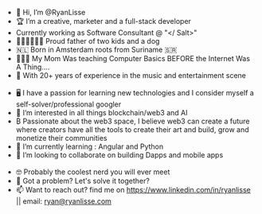 - 👋 Hi, I’m @RyanLisse 
- 🏆 I’m a creative, marketer and a full-stack developer
- Currently working as Software Consultant @ "</ Salt>"
- 👨🏾‍🦱👩🏾🐶 Proud father of two kids and a dog
- 🇳🇱 Born in Amsterdam roots from Suriname 🇸🇷
- 👩🏾‍🦱 My Mom Was teaching Computer Basics BEFORE the Internet Was A Thing....
- 🎹 With 20+ years of experience in the music and entertainment scene
<br><br>
- 🖥 I have a passion for learning new technologies and I consider myself a self-solver/professional googler
- 👀 I’m interested in all things blockchain/web3 and AI
- &#8383; Passionate about the web3 space, I believe web3 can create a future where creators have all the tools to create their art and build, grow and monetize their communities
- 🌱 I’m currently learning : Angular and Python
- 💞️ I’m looking to collaborate on building Dapps and mobile apps
<br><br>
- 🤓 Probably the coolest nerd you will ever meet
- 🤯 Got a problem? Let's solve it together? 
- 📫 Want to reach out? find me on https://www.linkedin.com/in/ryanlisse || email: ryan@ryanlisse.com







<!---
RyanLisse/RyanLisse is a ✨ special ✨ repository because its `README.md` (this file) appears on your GitHub profile.
You can click the Preview link to take a look at your changes.
--->
